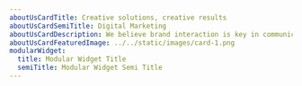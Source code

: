 ```yaml
---
aboutUsCardTitle: Creative solutions, creative results
aboutUsCardSemiTitle: Digital Marketing
aboutUsCardDescription: We believe brand interaction is key in communication. Real innovations and a positive customer experience are the heart of successful communication.
aboutUsCardFeaturedImage: ../../static/images/card-1.png
modularWidget:
  title: Modular Widget Title
  semiTitle: Modular Widget Semi Title
---
```

